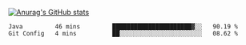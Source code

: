 [![Anurag's GitHub stats](https://github-readme-stats.vercel.app/api?username=sebasphere&count_private=true&theme=tokyonight)](https://github.com/anuraghazra/github-readme-stats)

<!--START_SECTION:waka-->
```text
Java         46 mins         ██████████████████████▓░░   90.19 % 
Git Config   4 mins          ██░░░░░░░░░░░░░░░░░░░░░░░   08.62 % 
```
<!--END_SECTION:waka-->
